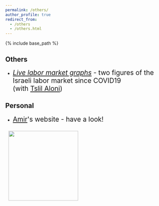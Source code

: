 ```yaml
---
permalink: /others/
author_profile: true
redirect_from:
  - /others
  - /others.html
---
```



{% include base_path %}
## Others
- <span style="font-size:1.5em"> [*Live labor market graphs*](https://sites.google.com/view/tslil-aloni/labormarketcovid19?authuser=0)  - two figures of the Israeli labor market since COVID19  
(with [Tslil Aloni](https://sites.google.com/view/tslil-aloni/home?authuser=0)) </span>
 
## Personal
- <span style="font-size:1.5em">  [Amir](https://www.amirbar.net)'s website - have a look! </span>
<img class="img-responsive" style="float: left; margin: 10px 20px 20px 10px;" src="/images/Taco_berkeley.jpg" width="220">

